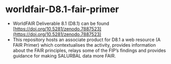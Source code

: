 # worldfair-D8.1-fair-primer
 
- WorldFAIR Deliverable 8.1 (D8.1) can be found [https://doi.org/10.5281/zenodo.7887523](https://doi.org/10.5281/zenodo.7887523)
- This repository hosts an associate product for D8.1 a web resource (A FAIR Primer) which contextualises the activity, provides information about the FAIR principles, relays some of the FIP’s findings and provides guidance for making SALURBAL data more FAIR. 
